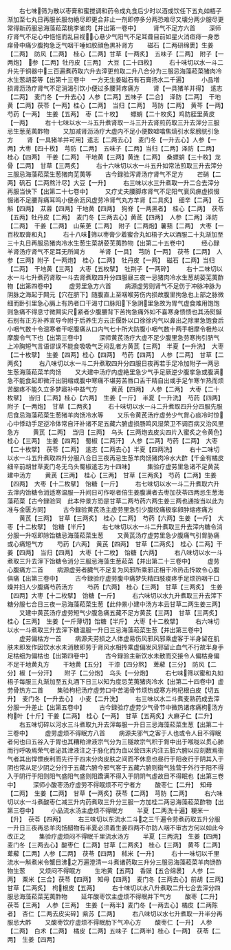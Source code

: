 <!-- { "loadSidebar": true } -->
　　右七味筛为散以枣膏和蜜搅调和药令成丸食后少时以酒或饮任下五丸如梧子渐加至七丸日再服长服勿絶尽即更合非止一剂即停多分两恐难尽又壊分两少服尽更常得新药服忌海藻菘菜桃李雀肉【并出第一卷中】
　　肾气不足方六首
　　深师疗肾气不足心中悒悒而乱目视心悬少气阳气不足耳聋目前如星火消疸痔一身悉痒骨中痛少腹拘急乏气咽干唾如胶顔色黒补肾方
　　磁石【二两研绵褁】生姜【二两】　防风【二两】　桂心【二两】甘草【一两炙】　五味子【二两】　附子【一两炮】　参【二两】牡丹皮【三两】　大豆【二十四枚】
　　右十味切以水一斗二升先于铜器中三百遍煮药取六升去滓更煎取二升八合分为三服忌海藻菘菜猪肉冷水生葱胡荽等【出第十三卷中　一方无生姜磁石有石膏扬水二千遍】
　　小品増损肾沥汤疗肾气不足消渴引饮小便过多腰背疼痛方
　　肾【一具猪羊并得】　逺志【二两】　麦门冬【一升去心】人参【二两】五味子【二合】　泽防【二两】　干地黄【二两】茯苓【一两】桂心【二两】　当归【二两】　芎防【二两】　黄芩【一两】芍药【一两】　生姜【五两】　枣【二十枚】　　螵蛸【二十枚炙】鸡防胵里黄皮【一两】
　　右十七味以水一斗五升煮肾取一斗三升去肾煎药取三升去滓分三服忌生葱芜荑酢物
　　又加减肾沥汤疗大虚内不足小便数嘘噏焦熇引水浆膀胱引急方
　　肾【一具猪羊并可用】逺志【二两去心】　麦门冬【一升去心】人参【一两】大枣【四十枚】　芎防【二两】　五味子【二两】当归【二两】泽防【二两】　桂心【四两】　干姜【二两】　干地黄【三两】黄连【二两】　桑螵蛸【三十枚】龙骨【二两】　甘草【三两炙】
　　右十六味切以水一斗五升如常法煎取三升去滓分三服忌海藻菘菜生葱猪肉芜荑等
　　古今録验泻肾汤疗肾气不足方
　　芒硝【二两】矾石【二两熬汁尽】大豆【一升】
　　右三味以水三升煮取一升二合去滓分再服当快下【出第二十七卷中】
　　又疗丈夫腰脚疼肾气不足阳气衰风痹虚损惙惙诸不足腰背痛耳鸣小便余沥风虚劳冷肾气丸方羊肾【二具炙】　细辛【二两】　石斛【四两】　苁蓉【四两】干地黄【四两】　狗脊【一两黑者】　桂心【二两】　茯苓【五两】牡丹皮【二两】　麦门冬【三两去心】黄茋【四两】　人参【二两】泽防【二两】　干姜【二两】　山茱茰【二两】　附子【二两炮】薯蓣【二两】　大枣【一百枚取膏和丸】
　　右十八味筛以枣膏少着蜜合丸如梧子大以酒服二十丸渐加至三十丸日再服忌猪肉冷水生葱生菜胡荽芜荑酢物【出第二十五卷中】
　　经心録羊肾汤疗肾气不足耳无所闻方
　　羊肾【一具】　芎防【一两】　茯苓【二两】　人参【三两】附子【一两炮】　桂心【二两】　牡丹皮【一两】　磁石【二两】当归【二两】　干地黄【三两】　大枣【五枚擘】　牡荆子【一两碎】
　　右十二味切以水一斗七升煮药肾取一斗去肾煮取四升分四服昼三夜一忌猪肉冷水生葱胡荽芜荑酢物【出第四卷中】
　　虚劳里急方六首
　　病源虚劳则肾气不足伤于冲脉冲脉为阴脉之海起于闗元【穴在脐下】随腹直上至咽喉劳伤内损故腹里拘急也上部之脉微细而卧引里急心膈上有热者口干渴寸口脉阳下急阴里急故为胃气虚食难用饱饱则急痛不得息寸微闗实尺紧者少腹腰背下苦拘急痛外如不喜寒身愦愦也其汤熨鍼石别有正方补养宣导今附于后养生方云正偃卧以口徐徐内气以鼻出之除里急饱食后小咽气数十令温寒者干呕腹痛从口内气七十所大防腹小咽气数十两手相摩令极热以摩腹令气下也【出第三卷中】
　　深师黄芪汤疗大虚不足少腹里急劳寒拘引脐气上冲胸短气言语谬误不能食吸吸气乏闷乱者方黄芪【三两】　半夏【一升洗】　大枣【二十枚擘】　生姜【四两】桂心【四两】　芍药【四两】　人参【二两】　甘草【二两炙】
　　右八味切以水一斗二升煮取四升分四服日夜再若手足冷加附子一两忌生葱海藻菘菜羊肉饧
　　又大建中汤疗内虚絶里急少气手足厥逆少腹挛急或腹满急不能食起即微汗出阴缩或腹中寒痛不堪劳苦唇口舌干精自出或手足乍寒乍热而烦苦酸疼不能久立多梦寤补中益气方
　　黄芪【四两】　人参【二两】　大枣【二十枚擘】　当归【二两】桂心【六两】　生姜【一斤】　半夏【一升洗】　芍药【四两】附子【一两炮】　甘草【二两炙】
　　右十味切以水一斗二升煮取四升分四服先服后食忌海藻菘菜生葱猪羊肉饧冷水等
　　又乐令黄芪汤疗虚劳少气胷心痰冷时惊心中悸动手足逆冷体常自汗补诸不足五藏六腑虚损肠鸣风湿荣卫不调百病又治风里急方
　　黄芪【二两】　当归【三两】　乌头【三两炮去皮尖四片入蜜炙之令黄色】桂心【三两】　生姜【四两】　蜀椒【二两汗】　人参【二两】芍药【二两】　大枣【二十枚擘】　茯苓【二两】　逺志【二两去心】半夏【四两洗】
　　右十二味切以水一斗五升煮取四升分服八合日三夜再忌生葱羊肉饧猪肉冷水大酢【千金有橘皮细辛前胡甘草麦门冬无乌头蜀椒逺志为十四味】
　　集验疗虚劳里急诸不足黄芪建中汤方
　　黄芪【三两】　桂心【三两】　甘草【三两炙】　芍药【二两】生姜【四两】　大枣【十二枚擘】　饴糖【一斤】
　　右七味切以水一斗二升煮取六升去滓内饴糖令消适寒温服一升间日可作呕者倍生姜腹满者去枣加茯苓四两忌生葱海藻菘菜【古今録验同　此本仲景方恐是甘草二两芍药六两生姜三两也通按当以此为准与金匮方同】
　　古今録验黄芪汤主虚劳里急引少腹绞痛极挛卵肿缩疼痛方
　　黄芪【三两】　甘草【三两炙】　桂心【二两】　芍药【六两】生姜【一斤】　大枣【十二枚擘】　饴糖【半斤】
　　右七味切以水一斗二升煮取三升去滓内糖令消分服一升呕即除饴糖忌海藻菘菜生葱
　　又黄芪汤疗虚劳里急少腹痛气引胷胁痛或心痛短气方
　　芍药【六两】　黄芪【四两】　甘草【二两炙】　桂心【二两】干姜【四两】　当归【四两】　大枣【十二枚】　饴糖【六两】
　　右八味切以水一斗煮取三升去滓下饴糖令消分三服忌海藻生葱菘菜【并出第二十三卷中】
　　虚劳心腹痛方二首
　　病源虚劳者臓气不足复为风邪所乘邪正相干冷热击抟故令心腹俱痛【出第三卷中】
　　古今録验疗虚劳腹中痛梦失精四肢痠疼手足烦热咽干口燥并妇人少腹痛芍药汤方
　　芍药【六两】　桂心【三两】　甘草【三两炙】　生姜【四两】大枣【十二枚擘】　饴糖【一斤】
　　右六味切以水九升煮取三升去滓下糖分服七合日三夜一忌海藻菘菜生葱【此仲景小建中汤方本云甘草二两生姜三两】
　　又建中黄芪汤疗虚劳短气少腹急痛五藏不足方黄芪【三两】　甘草【三两炙】　桂心【三两】　生姜【一斤薄切】饴糖【半斤】　大枣【十二枚擘】
　　右六味切以水一斗煮取三升去滓下糖温服一升日三忌海藻菘菜生葱【并出第三卷中】
　　虚劳偏枯方一首
　　病源夫劳损之人体虚易伤风邪风邪乘虚客于半身留在肌肤未即发作因饮水水未消散即劳于肾风水相抟乘虚偏发风邪留止血气不行故半身手足枯细为偏枯也【出第四卷中】
　　古今録验主新饮水未散而交接令人偏枯身偏不足干地黄丸方
　　干地黄【五分】　干漆【四分熬】　萆薢【三分】　防风【二分】椒【一分汗】　　附子【二分炮】　乌头【一分炮】
　　右七味筛以蜜和丸如梧子每服三丸渐加至五丸酒下日三以知为度忌芜荑猪肉冷水【出第二十四卷中】虚劳骨热方二首
　　集验枸杞汤疗虚劳口中苦渴骨节烦热或寒方枸杞根白皮【切五升】　麦门冬【一升去心】　小麦【二升洗】
　　右三味以水二斗煮麦熟药成去滓分服一升差止【出第五卷中】
　　古今録验疗虚劳少气骨节中微热诸疼痛枸汤方枸叶【十斤】干姜【二两】　桂心【一两】　甘草【五两炙】大麻子仁【二升】
　　右五味切碎以河水三斗煮取九升去滓每服一升日三忌海藻菘菜生葱【出第二十三卷中】
　　虚劳虚烦不得眠方八首
　　病源夫邪气之客于人也或令人目不得眠者何也曰五谷入于胃也其糟粕津液宗气分为三隧故宗气积于胷中出于喉咙以贯心肺而行呼吸焉荣气者泌其津液注之于脉化而为血以营四末内注五脏六腑以应刻数焉衞气者其出悍慓疾利而先行于四末分肉皮肤之间而不休息也昼行于阳夜行于阴其入于阴也常从足少阴之分行于五藏六腑今邪气客于五藏六腑则衞气独营于外行于阳不得入于阴行于阳则阳气盛阳气盛则阳蹻满不得入于阴阴气虚故目不得眠也【出第三卷中】
　　深师小酸枣汤疗虚劳不得眠烦不可宁者方
　　酸枣仁【二升】　知母【二两】　生姜【二两】　甘草【一两炙】茯苓【二两】　芎防【二两】
　　右六味切以水一斗煮酸枣仁减三升内药煮取三升分三服一方加桂二两忌海藻菘菜酢物【出第三卷中】
　　小品流水汤主虚烦不得眠方
　　半夏【二两洗十遍】粳米一【升】　茯苓【四两】
　　右三味切以东流水二斗之三千遍令劳煮药取五升分服一升日三夜再忌羊肉饧醋物有半夏必须着生姜四两不尔防人咽不审古方何以如此今改正之
　　集验疗虚烦闷不得眠千里流水汤方
　　半夏【三两洗】　生姜【四两】　麦门冬【三两去心】酸枣仁【二两】甘草【二两炙】　桂心【三两】　黄芩【二两】　萆薢【二两】人参【二两】　茯苓【四两】　秫米【一升】
　　右十一味切以千里流水一斛煮米令蟹目沸之万遍澄清一斗煮诸药取三升分三服忌海藻菘菜羊肉饧酢物生葱
　　又烦闷不得眠方
　　生地黄【五两】　香豉【五合绵褁】　人参【二两】　粟米【三合】茯苓【四两】　知母【四两】　麦门冬【三两去心】前胡【三两】甘草【二两炙】　枸根皮【五两】
　　右十味切以水八升煮取二升七合去滓分四服忌海藻菘菜芜荑酢物
　　延年酸枣饮主虚烦不得眠并下气方
　　酸枣【二升】　茯苓【三两】　人参【三两】　生姜【一两半】麦门冬【一两去心】橘皮【二两陈者】　杏仁【二两去皮尖碎】紫苏【二两】
　　右八味切以水七升煮取一升半分再服忌大酢
　　又酸枣饮疗虚烦不得眠肋下气冲心方
　　酸枣仁【一升】　人参【二两】　白术【二两】　橘皮【二两】五味子【二两半】桂心【一两】　茯苓【二两】　生姜【四两】
